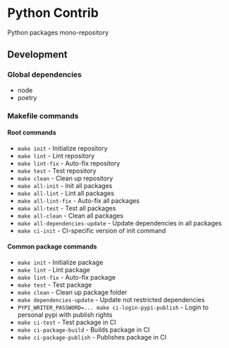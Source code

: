 # Python Contrib

Python packages mono-repository

## Development

### Global dependencies

- node
- poetry

### Makefile commands

#### Root commands

- `make init` - Initialize repository
- `make lint` - Lint repository
- `make lint-fix` - Auto-fix repository
- `make test` - Test repository
- `make clean` - Clean up repository
- `make all-init` - Init all packages
- `make all-lint` - Lint all packages
- `make all-lint-fix` - Auto-fix all packages
- `make all-test` - Test all packages
- `make all-clean` - Clean all packages
- `make all-dependencies-update` - Update dependencies in all packages
- `make ci-init` - CI-specific version of init command

#### Common package commands

- `make init` - Initialize package
- `make lint` - Lint package
- `make lint-fix` - Auto-fix package
- `make test` - Test package
- `make clean` - Clean up package folder
- `make dependencies-update` - Update not restricted dependencies
- `PYPI_WRITER_PASSWORD=... make ci-login-pypi-publish` - Login to personal pypi with publish rights
- `make ci-test` - Test package in CI
- `make ci-package-build` - Builds package in CI
- `make ci-package-publish` - Publishes package in CI
